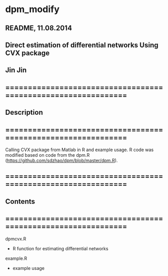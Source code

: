 dpm_modify
==========
## ##############################################################
## README, 11.08.2014
## Direct estimation of differential networks Using CVX package
## Jin Jin
## ##############################################################
## ==============================================================
## Description
## ==============================================================
 Calling CVX package from Matlab in R and example usage. R code was modified based on code from the dpm.R (https://github.com/sdzhao/dpm/blob/master/dpm.R).

## ==============================================================
## Contents
## ==============================================================

dpmcvx.R
- R function for estimating differential networks

example.R
- example usage  
